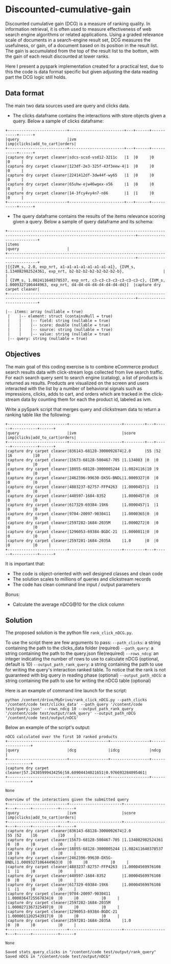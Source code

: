 # Discounted-cumulative-gain
Discounted cumulative gain (DCG) is a measure of ranking quality. In information retrieval, it is often used to measure effectiveness of web search engine algorithms or related applications. Using a graded relevance scale of documents in a search-engine result set, DCG measures the usefulness, or gain, of a document based on its position in the result list. 
The gain is accumulated from the top of the result list to the bottom, with the gain of each result discounted at lower ranks.

Here I present a pyspark implementation created for a practical test, due to this the code is data format specific but given adjusting the data reading part the DCG logic still holds.

## Data format

The main two data sources used are query and clicks data.

- The clicks dataframe contains the interactions with store objects given a query. Below a sample of clicks dataframe:
```
+--------------------------+------------------------+---+------+-----------+------+
|query                     |ivm                     |imp|clicks|add_to_cart|orders|
+--------------------------+------------------------+---+------+-----------+------+
|capture dry carpet cleaner|sdcs-scsd-vsd12-3211c   |1  |0     |0          |0     |
|capture dry carpet cleaner|123df-2e3-325f-43f3eew-4|1  |0     |0          |0     |
|capture dry carpet cleaner|2241412df-3dw44f-wy65   |1  |0     |0          |0     |
|capture dry carpet cleaner|65uhw-ejw46wgex-x56     |1  |0     |0          |0     |
|capture dry carpet cleaner|14-3fcy4vy4n7-n86       |1  |1     |0          |0     |
+--------------------------+------------------------+---+------+-----------+------+
```
- The query dataframe contains the results of the items relevance scoring given a query. Below a sample of query dataframe and its schema:
```
+------------------------------------------------------------------------------------------------------------------------------+--------------------------+
|items                                                                                                                         |query                     |
+------------------------------------------------------------------------------------------------------------------------------+--------------------------+
|[{IVM_s, 2.0, exp_nrt, a1-a1-a1-a1-a1-a1-a1-a1}, {IVM_s, 1.134082982524361, exp_nrt, b2-b2-b2-b2-b2-b2-b2-b},                 |                          |
| {IVM_s, 1.082411640378537, exp_nrt, c3-c3-c3-c3-c3-c3-c3-c}, {IVM_s, 1.0009327106444963, exp_nrt, d4-d4-d4-d4-d4-d4-d4-d4}]  |capture dry carpet cleaner|
+------------------------------------------------------------------------------------------------------------------------------+--------------------------+

|-- items: array (nullable = true)
 |    |-- element: struct (containsNull = true)
 |    |    |-- field: string (nullable = true)
 |    |    |-- score: double (nullable = true)
 |    |    |-- source: string (nullable = true)
 |    |    |-- value: string (nullable = true)
 |-- query: string (nullable = true)
```

## Objectives
The main goal of this coding exercise is to combine eCommerce product search results data with click-stream logs collected from live search traffic. For each search query sent to search engine (catalog), a list of products is returned as results. Products are visualized on the screen and users interacted with the list by a number of behavioral signals such as impressions, clicks, adds to cart, and orders which are tracked in the click-stream data by counting them for each the product id, labeled as ivm.

Write a pySpark script that merges query and clickstream data to return a ranking table like the following:
```
+--------------------------+-----------------------+---------+---+------+-----------+------+
|query                     |ivm                    |score    |imp|clicks|add_to_cart|orders|
+--------------------------+-----------------------+---------+---+------+-----------+------+
|capture dry carpet cleaner|836143-68128-3000092674|2.0      |55 |52    |16         |10    |
|capture dry carpet cleaner|15673-68128-500467-705 |1.134083 |0  |0     |0          |0     |
|capture dry carpet cleaner|18055-68128-3000005244 |1.0824116|10 |9     |0          |0     |
|capture dry carpet cleaner|2462396-99630-DX5G-BNDL|1.0009327|0  |0     |0          |0     |
|capture dry carpet cleaner|4883237-82757-FFP4263  |1.0000457|1  |1     |0          |0     |
|capture dry carpet cleaner|440597-1684-8352       |1.0000457|0  |0     |0          |0     |
|capture dry carpet cleaner|617329-69384-19X6      |1.0000457|1  |1     |0          |0     |
|capture dry carpet cleaner|9704-20097-9030411     |1.0000365|0  |0     |0          |0     |
|capture dry carpet cleaner|2597282-1684-2035M     |1.0000272|0  |0     |0          |0     |
|capture dry carpet cleaner|1296053-69384-BGDC-21  |1.0000011|0  |0     |0          |0     |
|capture dry carpet cleaner|2597281-1684-2035A     |1.0      |0  |0     |0          |0     |
+--------------------------+-----------------------+---------+---+------+-----------+------+
```
It is important that:
- The code is object-oriented with well designed classes and clean code 
- The solution scales to millions of queries and clickstream records
- The code has clean command line input / output parameters

Bonus:
- Calculate the average nDCG@10 for the click column

## Solution
The proposed solution is the python file `rank_click_nDCG.py`.

To use the script there are few arguments to pass:
    `--path_clicks`: a string containing the path to the clicks_data folder (required)
    `--path_query`: a string containing the path to the query.json file(required)
    `--rows_ndcg`: an integer indicating the number of rows to use to calculate nDCG (optional, default is 10)
    `--output_path_rank_query`: a string containing the path to use for writing the query's interaction ranked table. To notice that the rank is not guaranteed with big query in reading phase (optional)
    `--output_path_nDCG`: a string containing the path to use for writing the nDCG table (optional)

Here is an example of command line launch for the script:
```
python /content/drive/MyDrive/rank_click_nDCG.py --path_clicks '/content/code test/clicks_data' --path_query '/content/code test/query.json' --rows_ndcg 10 --output_path_rank_query '/content/code test/output/rank_query' --output_path_nDCG '/content/code test/output/nDCG'
```

Below an example of the script's output:
```
nDCG calculated over the first 10 ranked products
+--------------------------+-----------------+-----------------+-----------------+
|query                     |dcg              |idcg             |ndcg             |
+--------------------------+-----------------+-----------------+-----------------+
|capture dry carpet cleaner|57.24305999434256|58.60904434021651|0.976693284095461|
+--------------------------+-----------------+-----------------+-----------------+

None

Overview of the interactions given the submitted query
+--------------------------+-----------------------+------------------+---+------+-----------+------+
|query                     |ivm                    |score             |imp|clicks|add_to_cart|orders|
+--------------------------+-----------------------+------------------+---+------+-----------+------+
|capture dry carpet cleaner|836143-68128-3000092674|2.0               |55 |52    |16         |10    |
|capture dry carpet cleaner|15673-68128-500467-705 |1.134082982524361 |0  |0     |0          |0     |
|capture dry carpet cleaner|18055-68128-3000005244 |1.082411640378537 |10 |9     |0          |0     |
|capture dry carpet cleaner|2462396-99630-DX5G-BNDL|1.0009327106444963|0  |0     |0          |0     |
|capture dry carpet cleaner|4883237-82757-FFP4263  |1.00004569976108  |1  |1     |0          |0     |
|capture dry carpet cleaner|440597-1684-8352       |1.00004569976108  |0  |0     |0          |0     |
|capture dry carpet cleaner|617329-69384-19X6      |1.00004569976108  |1  |1     |0          |0     |
|capture dry carpet cleaner|9704-20097-9030411     |1.0000364725567834|0  |0     |0          |0     |
|capture dry carpet cleaner|2597282-1684-2035M     |1.0000271367325497|0  |0     |0          |0     |
|capture dry carpet cleaner|1296053-69384-BGDC-21  |1.0000011202543917|0  |0     |0          |0     |
|capture dry carpet cleaner|2597281-1684-2035A     |1.0               |0  |0     |0          |0     |
+--------------------------+-----------------------+------------------+---+------+-----------+------+

None
                                                                                
Saved stats_query_clicks in "/content/code test/output/rank_query"
Saved nDCG in "/content/code test/output/nDCG"
```